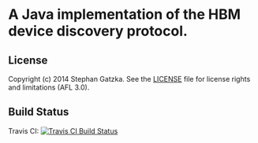 # A Java implementation of the HBM device discovery protocol.

## License
Copyright (c) 2014 Stephan Gatzka. See the [LICENSE](LICENSE) file for license rights and
limitations (AFL 3.0).

## Build Status
Travis CI: <a href="https://travis-ci.org/gatzka/java-scan">
  <img alt="Travis CI Build Status"
       src="https://travis-ci.org/gatzka/java-scan.svg?branch=master"/>
</a>

